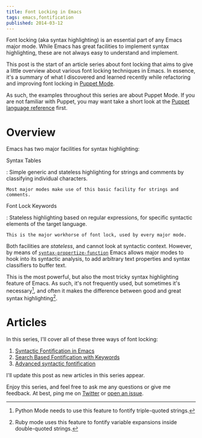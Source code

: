 ```yaml
---
title: Font Locking in Emacs
tags: emacs,fontification
published: 2014-03-12
---
```


Font locking (aka syntax highlighting) is an essential part of any Emacs major
mode.  While Emacs has great facilities to implement syntax highlighting, these
are not always easy to understand and implement.

This post is the start of an article series about font locking that aims to give
a little overview about various font locking techniques in Emacs.  In essence,
it's a summary of what I discovered and learned recently while refactoring and
improving font locking in [Puppet Mode][].

As such, the examples throughout this series are about Puppet Mode.  If you are
not familiar with Puppet, you may want take a short look at the
[Puppet language reference][] first.

Overview
========

Emacs has two major facilities for syntax highlighting:

Syntax Tables

:   Simple generic and stateless highlighting for strings and comments by
    classifying individual characters.

    Most major modes make use of this basic facility for strings and comments.

Font Lock Keywords

:   Stateless highlighting based on regular expressions, for specific syntactic
    elements of the target language.

    This is the major workhorse of font lock, used by every major mode.

Both facilities are *stateless*, and cannot look at syntactic context.  However,
by means of [`syntax-propertize-function`][spf] Emacs allows major modes to
hook into its syntactic analysis, to add arbitrary text properties and syntax
classifiers to buffer text.

This is the most powerful, but also the most tricky syntax highlighting feature
of Emacs.  As such, it's not frequently used, but sometimes it's necessary[^1],
and often it makes the difference between good and great syntax
highlighting[^2].

Articles
========

In this series, I'll cover all of these three ways of font locking:

1. [Syntactic Fontification in Emacs](internal:posts/syntactic-fontification-in-emacs.md)
2. [Search Based Fontification with Keywords](internal:posts/search-based-fontification-with-keywords.md)
3. [Advanced syntactic fontification](internal:posts/advanced-syntactic-fontification.md)

I'll update this post as new articles in this series appear.

Enjoy this series, and feel free to ask me any questions or give me feedback.
At best, ping me on [Twitter][] or [open an issue][].

[^1]: Python Mode needs to use this feature to fontify triple-quoted strings.

[^2]: Ruby mode uses this feature to fontify variable expansions inside
      double-quoted strings.

[spf]: el-variable:syntax-propertize-function
[Puppet Mode]: https://github.com/lunaryorn/puppet-mode
[Puppet language reference]: https://docs.puppetlabs.com/puppet/latest/reference/lang_visual_index.html
[Twitter]: https://twitter.com/lunaryorn
[open an issue]: https://github.com/lunaryorn/blog/issues
